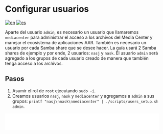 # Configurar usuarios

[![en](https://img.shields.io/badge/lang-en-blue.svg)](Configure%20users.md)
[![es](https://img.shields.io/badge/lang-es-blue.svg)](Configure%20users.es.md)

Aparte del usuario `admin`, es necesario un usuario que llamaremos `mediacenter` para administrar el acceso a los archivos del Media Center y manejar el ecosistema de aplicaciones AAR. También es necesario un usuario por cada Samba share que se desee hacer. La guía usará 2 Samba shares de ejemplo y por ende, 2 usuarios: `nasj` y `nask`. El usuario `admin` será agregado a los grupos de cada usuario creado de manera que también tenga acceso a los archivos.

## Pasos

1. Asumir el rol de `root` ejecutando `sudo -i`.
2. Creamos usuarios `nasj`, `nask` y `mediacenter` y agregamos a `admin` a sus grupos: `printf "nasj\nnask\nmediacenter" | ./scripts/users_setup.sh admin`.

[<img width="33.3%" src="buttons/prev-Register ddns optional.es.svg" alt="Registrar DDNS (Opcional)">](Register%20ddns%20optional.es.md)[<img width="33.3%" src="buttons/jump-Index.es.svg" alt="Índice">](README.es.md)[<img width="33.3%" src="buttons/next-Install zfs.es.svg" alt="Instalar ZFS">](Install%20zfs.es.md)
